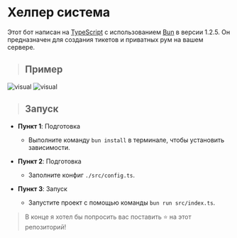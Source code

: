 # Хелпер система

Этот бот написан на [TypeScript](https://www.typescriptlang.org/) с использованием [Bun](https://bun.sh) в версии 1.2.5. Он предназначен для создания тикетов и приватных рум на вашем сервере.

> ## Пример

![visual](./Assets/Ticket.png)
![visual](./Assets/Voice.png)

> ## Запуск

- **Пункт 1**: Подготовка
  - Выполните команду `bun install` в терминале, чтобы установить зависимости.

- **Пункт 2**: Подготовка
  - Заполните конфиг `./src/config.ts`.

- **Пункт 3**: Запуск
  - Запустите проект с помощью команды `bun run src/index.ts`.

> В конце я хотел бы попросить вас поставить ⭐ на этот репозиторий!
